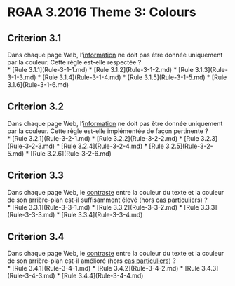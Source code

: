 
# RGAA 3.2016 Theme 3: Colours

## Criterion 3.1
<div lang="fr">Dans chaque page Web, l&#x2019;<a href="http://references.modernisation.gouv.fr/rgaa-accessibilite/2016/glossaire.html#information-donne-par-la-couleur">information</a> ne doit pas &#xEA;tre donn&#xE9;e uniquement par la couleur. Cette r&#xE8;gle est-elle respect&#xE9;e&nbsp;?</div>
* [Rule 3.1.1](Rule-3-1-1.md)
* [Rule 3.1.2](Rule-3-1-2.md)
* [Rule 3.1.3](Rule-3-1-3.md)
* [Rule 3.1.4](Rule-3-1-4.md)
* [Rule 3.1.5](Rule-3-1-5.md)
* [Rule 3.1.6](Rule-3-1-6.md)

## Criterion 3.2
<div lang="fr">Dans chaque page Web, l&#x2019;<a href="http://references.modernisation.gouv.fr/rgaa-accessibilite/2016/glossaire.html#information-donne-par-la-couleur">information</a> ne doit pas &#xEA;tre donn&#xE9;e uniquement par la couleur. Cette r&#xE8;gle est-elle impl&#xE9;ment&#xE9;e de fa&#xE7;on pertinente&nbsp;?</div>
* [Rule 3.2.1](Rule-3-2-1.md)
* [Rule 3.2.2](Rule-3-2-2.md)
* [Rule 3.2.3](Rule-3-2-3.md)
* [Rule 3.2.4](Rule-3-2-4.md)
* [Rule 3.2.5](Rule-3-2-5.md)
* [Rule 3.2.6](Rule-3-2-6.md)

## Criterion 3.3
<div lang="fr">Dans chaque page Web, le <a href="http://references.modernisation.gouv.fr/rgaa-accessibilite/2016/glossaire.html#contraste">contraste</a> entre la couleur du texte et la couleur de son arri&#xE8;re-plan est-il suffisamment &#xE9;lev&#xE9; (hors <a href="http://references.modernisation.gouv.fr/rgaa-accessibilite/2016/cas-particuliers.html#cp-3-3,3-4" title="Cas particuliers pour le crit&#xE8;re 3.3">cas particuliers</a>)&nbsp;?</div>
* [Rule 3.3.1](Rule-3-3-1.md)
* [Rule 3.3.2](Rule-3-3-2.md)
* [Rule 3.3.3](Rule-3-3-3.md)
* [Rule 3.3.4](Rule-3-3-4.md)

## Criterion 3.4
<div lang="fr">Dans chaque page Web, le <a href="http://references.modernisation.gouv.fr/rgaa-accessibilite/2016/glossaire.html#contraste">contraste</a> entre la couleur du texte et la couleur de son arri&#xE8;re-plan est-il am&#xE9;lior&#xE9; (hors <a href="http://references.modernisation.gouv.fr/rgaa-accessibilite/2016/cas-particuliers.html#cp-3-3,3-4" title="Cas particuliers pour le crit&#xE8;re 3.4">cas particuliers</a>)&nbsp;?</div>
* [Rule 3.4.1](Rule-3-4-1.md)
* [Rule 3.4.2](Rule-3-4-2.md)
* [Rule 3.4.3](Rule-3-4-3.md)
* [Rule 3.4.4](Rule-3-4-4.md)


